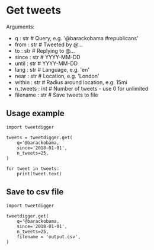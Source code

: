 # Get tweets

Arguments:
- q : str  # Query, e.g. '@barackobama #republicans'
- from : str  # Tweeted by @...
- to : str  # Replying to @...
- since : str  # YYYY-MM-DD
- until : str  # YYYY-MM-DD
- lang : str  # Language, e.g. 'en'
- near : str  # Location, e.g. 'London'
- within : str  # Radius around location, e.g. 15mi
- n_tweets : int  # Number of tweets - use 0 for unlimited
- filename : str  # Save tweets to file

## Usage example

```
import tweetdigger

tweets = tweetdigger.get(
    q='@barackobama,
    since='2018-01-01',
    n_tweets=25,
)

for tweet in tweets:
    print(tweet.text)
```

## Save to csv file

```
import tweetdigger

tweetdigger.get(
    q='@barackobama,
    since='2018-01-01',
    n_tweets=25,
    filename = 'output.csv',
)
```
